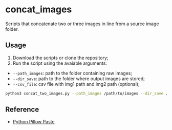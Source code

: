 # concat_images
Scripts that concatenate two or three images in line from a source image folder.

## Usage
1. Download the scripts or clone the repository;
2. Run the script using the avaiable arguments:
- `--path_images`: path to the folder containing raw images;
- `--dir_save`: path to the folder where output images are stored;
- `--csv_file`: csv file with img1 path and img2 path (optional);

```bash
python3 concat_two_images.py --path_images /path/to/images --dir_save /path/to/save
```

## Reference
- [Python Pillow Paste](https://note.nkmk.me/en/python-pillow-paste/https://note.nkmk.me/en/python-pillow-concat-images/)
 